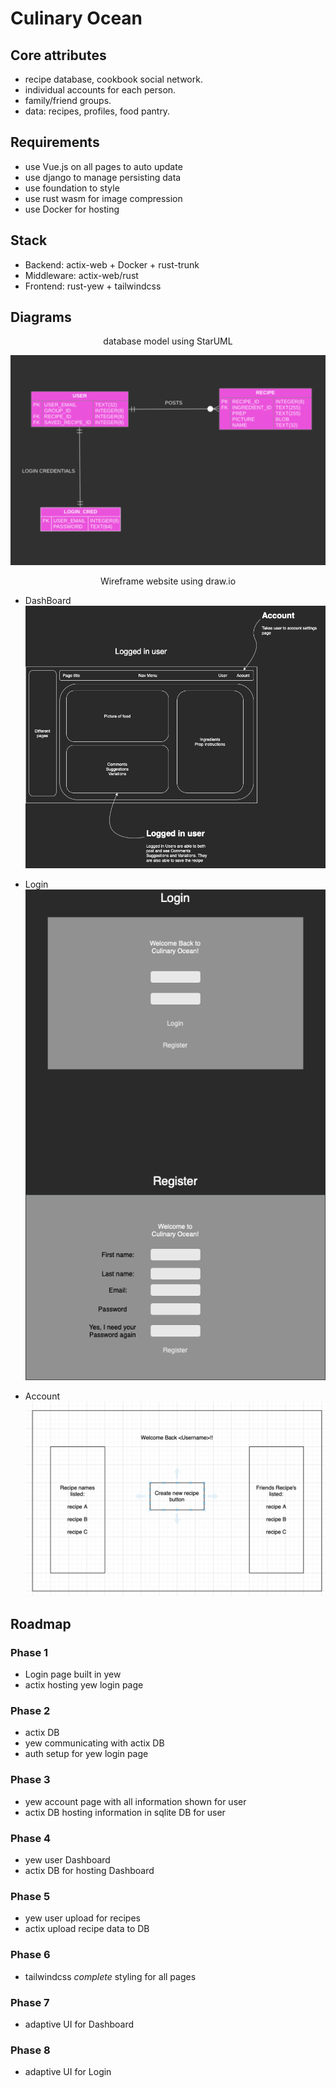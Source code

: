 # Culinary Ocean

## Core attributes
- recipe database, cookbook social network.
- individual accounts for each person.
- family/friend groups.
- data: recipes, profiles, food pantry.

## Requirements
- use Vue.js on all pages to auto update
- use django to manage persisting data
- use foundation to style
- use rust wasm for image compression
- use Docker for hosting

## Stack
- Backend: actix-web + Docker + rust-trunk
- Middleware: actix-web/rust
- Frontend: rust-yew + tailwindcss

## Diagrams
<p style="text-align: center;">database model using StarUML</p>

![Model DB in StarUML](doc/models/naive_db.png)
<p style="text-align: center;">Wireframe website using draw.io</p>

- DashBoard
![Wireframing Dashboard](doc/models/Dashboard.png)

- Login
![Wireframing Login](doc/models/Login.png)

- Account
![Account Page](doc/models/Account_page.png)

## Roadmap
### Phase 1
- Login page built in yew
- actix hosting yew login page
### Phase 2
- actix DB
- yew communicating with actix DB
- auth setup for yew login page
### Phase 3
- yew account page with all information shown for user
- actix DB hosting information in sqlite DB for user
### Phase 4
- yew user Dashboard
- actix DB for hosting Dashboard
### Phase 5
- yew user upload for recipes
- actix upload recipe data to DB
### Phase 6
- tailwindcss *complete* styling for all pages
### Phase 7
- adaptive UI for Dashboard
### Phase 8
- adaptive UI for Login
